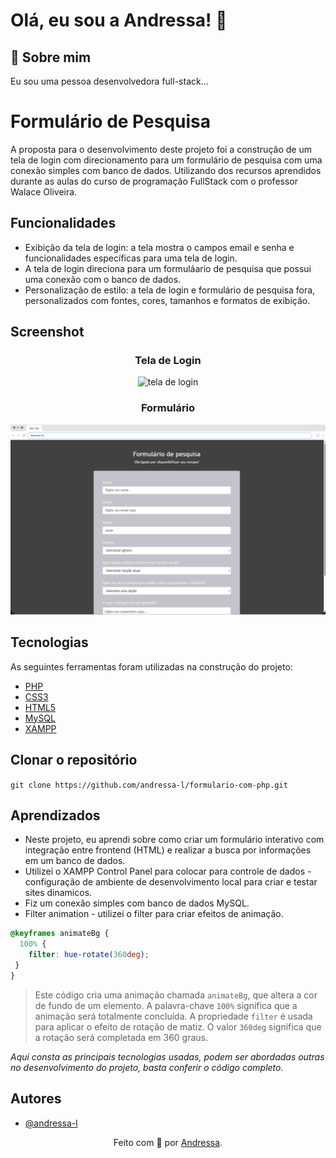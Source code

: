 
# Olá, eu sou a Andressa! 👋
## 🚀 Sobre mim
Eu sou uma pessoa desenvolvedora full-stack...

# Formulário de Pesquisa

A proposta para o desenvolvimento deste projeto foi a construção de um tela de login com direcionamento para um formulário de pesquisa com uma conexão simples com banco de dados. Utilizando dos recursos aprendidos durante as aulas do curso de programação FullStack com o professor Walace Oliveira.

## Funcionalidades

- Exibição da tela de login: a tela mostra o campos email e senha e funcionalidades específicas para uma tela de login.
- A tela de login direciona para um formuláario de pesquisa que possui uma conexão com o banco de dados.
- Personalização de estilo: a tela de login e formulário de pesquisa fora, personalizados com fontes, cores, tamanhos e formatos de exibição.

## Screenshot
<div align="center">
  <h3>Tela de Login</h3>
  <img src="./image/imagem-desafio-login.gif" alt="tela de login" />
</div>
<div align="center">
  <h3>Formulário</h3>
  <img src="./image/imagem-desafio-form.gif" alt="formulário" />
</div>


## Tecnologias
<p>As seguintes ferramentas foram utilizadas na construção do projeto:</p>
<ul>
  <li><a href="https://www.php.net/" target="_blank">PHP</a></li>
  <li><a href="https://developer.mozilla.org/pt-BR/docs/Web/CSS" target="_blank">CSS3</a></li>
  <li><a href="https://developer.mozilla.org/pt-BR/docs/Web/HTML" target="_blank">HTML5</a></li>
  <li><a href="https://www.mysql.com/" target="_blank">MySQL</a></li>
  <li><a href="https://www.apachefriends.org/download.html" target="_blank">XAMPP</a></li>
</ul>

## Clonar o repositório

`git clone https://github.com/andressa-l/formulario-com-php.git`


## Aprendizados
- Neste projeto, eu aprendi sobre como criar um formulário interativo com integração entre frontend (HTML) e realizar a busca por informações em um banco de dados.
- Utilizei o XAMPP Control Panel para colocar para controle de dados - configuração de ambiente de desenvolvimento local para criar e testar sites dinamicos.
- Fiz um conexão simples com banco de dados MySQL.
- Filter animation - utilizei o filter para criar efeitos de animação.

```` css
@keyframes animateBg {
  100% {
    filter: hue-rotate(360deg);
 }
}
````

> Este código cria uma animação chamada `animateBg`, que altera a cor de fundo de um elemento. A palavra-chave `100%` significa que a animação será totalmente concluída. A propriedade `filter` é usada para aplicar o efeito de rotação de matiz. O valor `360deg` significa que a rotação será completada em 360 graus.

<em>Aqui consta as principais tecnologias usadas, podem ser abordadas outras no desenvolvimento do projeto, basta conferir o código completo. </em>


## Autores

- [@andressa-l](https://www.github.com/andressa-l)


<div align="center">Feito com 💜 por <a href="https://github.com/andressa-l">Andressa</a>.</div>
<br />